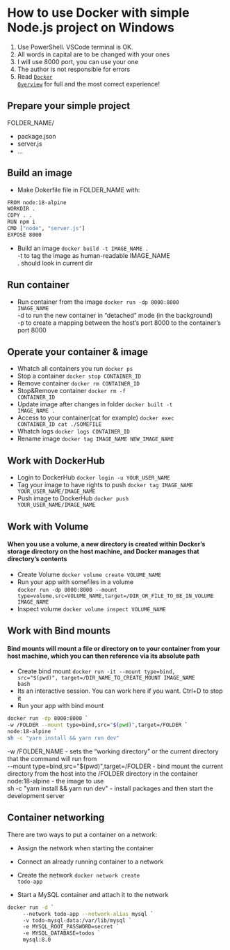 # How to use Docker with simple Node.js project on Windows
1. Use PowerShell. VSCode terminal is OK.      
2. All words in capital are to be changed with your ones
3. I will use 8000 port, you can use your one 
4. The author is not responsible for errors
5. Read <code><a href="https://docs.docker.com/get-started/overview/">Docker Overview</a></code> for full and the most correct experience!

## Prepare your simple project 
FOLDER_NAME/  
- package.json    
- server.js 
- ... 

## Build an image
- Make Dokerfile file in FOLDER_NAME with:
``` bash
FROM node:18-alpine
WORKDIR .
COPY . . 
RUN npm i 
CMD ["node", "server.js"]
EXPOSE 8000
```
- Build an image <code>docker build -t IMAGE_NAME .</code>  
-t to tag the image as human-readable IMAGE_NAME  
. should look in current dir  

## Run container
- Run container from the image <code>docker run -dp 8000:8000 INAGE_NAME</code>  
-d to run the new container in “detached” mode (in the background)   
-p to create a mapping between the host’s port 8000 to the container’s port 8000  

## Operate your container & image
- Whatch all containers you run             <code>docker ps</code>
- Stop a container                          <code>docker stop CONTAINER_ID</code>
- Remove container                          <code>docker rm CONTAINER_ID</code>
- Stop&Remove container                     <code>docker rm -f CONTAINER_ID</code>
- Update image after changes in folder      <code>docker built -t IMAGE_NAME .</code>
- Access to your container(cat for example) <code>docker exec CONTAINER_ID cat ./SOMEFILE</code>
- Whatch logs                               <code>docker logs CONTAINER_ID</code>
- Rename image                              <code>docker tag IMAGE_NAME NEW_IMAGE_NAME</code>

## Work with DockerHub  
- Login to DockerHub                    <code>docker login -u YOUR_USER_NAME</code>
- Tag your image to have rights to push <code>docker tag IMAGE_NAME YOUR_USER_NAME/IMAGE_NAME</code>
- Push image to DockerHub               <code>docker push YOUR_USER_NAME/IMAGE_NAME</code>

## Work with Volume
#### When you use a volume, a new directory is created within Docker’s storage directory on the host machine, and Docker manages that directory’s contents
- Create Volume                           <code>docker volume create VOLUME_NAME</code>
- Run your app with somefiles in a volume  
<code>docker run -dp 8000:8000 --mount type=volume,src=VOLUME_NAME,target=/DIR_OR_FILE_TO_BE_IN_VOLUME IMAGE_NAME</code>
- Inspect volume                          <code>docker volume inspect VOLUME_NAME</code>

## Work with Bind mounts
#### Bind mounts will mount a file or directory on to your container from your host machine, which you can then reference via its absolute path
- Create bind mount <code>docker run -it --mount type=bind, src="$(pwd)", target=/DIR_NAME_TO_CREATE_MOUNT IMAGE_NAME bash</code>
- Its an interactive session. You can work here if you want. Ctrl+D to stop it
- Run your app with bind mount 
``` bash
docker run -dp 8000:8000 `
-w /FOLDER --mount type=bind,src="$(pwd)",target=/FOLDER `
node:18-alpine `
sh -c "yarn install && yarn run dev"
```
-w /FOLDER_NAME - sets the “working directory” or the current directory that the command will run from  
--mount type=bind,src="$(pwd)",target=/FOLDER - bind mount the current directory from the host into the /FOLDER directory in the container  
node:18-alpine - the image to use  
sh -c "yarn install && yarn run dev" - install packages and then start the development server  

## Container networking
There are two ways to put a container on a network:
- Assign the network when starting the container
- Connect an already running container to a network

- Create the network <code>docker network create todo-app</code>
- Start a MySQL container and attach it to the network
``` bash
docker run -d `
     --network todo-app --network-alias mysql `
     -v todo-mysql-data:/var/lib/mysql `
     -e MYSQL_ROOT_PASSWORD=secret `
     -e MYSQL_DATABASE=todos `
     mysql:8.0
```
